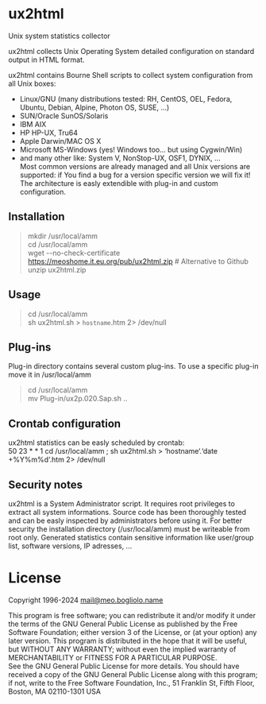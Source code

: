 # ux2html
Unix system statistics collector

ux2html collects Unix Operating System detailed configuration on standard output in HTML format.

ux2html contains Bourne Shell scripts to collect system configuration from all Unix boxes:  
+ Linux/GNU  (many distributions tested: RH, CentOS, OEL, Fedora, Ubuntu, Debian, Alpine, Photon OS, SUSE, ...)
+ SUN/Oracle SunOS/Solaris  
+ IBM AIX  
+ HP HP-UX, Tru64  
+ Apple Darwin/MAC OS X  
+ Microsoft MS-Windows (yes! Windows too... but using Cygwin/Win)  
+ and many other like: System V, NonStop-UX, OSF1, DYNIX, ...  
Most common versions are already managed and all Unix versions are supported: 
if You find a bug for a version specific version we will fix it!  
The architecture is easly extendible with plug-in and custom configuration.


## Installation
> mkdir /usr/local/amm  
> cd /usr/local/amm  
> wget --no-check-certificate https://meoshome.it.eu.org/pub/ux2html.zip      # Alternative to Github  
> unzip ux2html.zip

## Usage
> cd /usr/local/amm  
> sh ux2html.sh > `hostname`.htm 2> /dev/null

## Plug-ins
Plug-in directory contains several custom plug-ins.
To use a specific plug-in move it in /usr/local/amm
> cd /usr/local/amm  
> mv Plug-in/ux2p.020.Sap.sh ..

## Crontab configuration
ux2html statistics can be easly scheduled by crontab:  
50  23  *  *  1  cd /usr/local/amm ; sh ux2html.sh > &lsquo;hostname&lsquo;.&lsquo;date +\%Y\%m\%d&lsquo;.htm 2> /dev/null

## Security notes
ux2html is a System Administrator script. It requires root privileges to extract all system informations.
Source code has been thoroughly tested and can be easly inspected by administrators before using it.
For better security the installation directory (/usr/local/amm) must be writeable from root only.
Generated statistics contain sensitive information like user/group list, software versions, IP adresses, ...


# License
Copyright 1996-2024 mail@meo.bogliolo.name 

This program is free software; you can redistribute it and/or modify
it under the terms of the GNU General Public License as published by
the Free Software Foundation; either version 3 of the License, or
(at your option) any later version.
This program is distributed in the hope that it will be useful,
but WITHOUT ANY WARRANTY; without even the implied warranty of
MERCHANTABILITY or FITNESS FOR A PARTICULAR PURPOSE.  
See the GNU General Public License for more details.
You should have received a copy of the GNU General Public License
along with this program; if not, write to the Free Software
Foundation, Inc., 51 Franklin St, Fifth Floor, Boston, MA  02110-1301  USA
